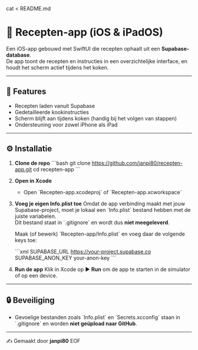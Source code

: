cat <<EOF > README.md
# 📱 Recepten-app (iOS & iPadOS)

Een iOS-app gebouwd met SwiftUI die recepten ophaalt uit een **Supabase-database**.  
De app toont de recepten en instructies in een overzichtelijke interface, en houdt het scherm actief tijdens het koken.

---

## 🚀 Features
- Recepten laden vanuit Supabase  
- Gedetailleerde kookinstructies  
- Scherm blijft aan tijdens koken (handig bij het volgen van stappen)  
- Ondersteuning voor zowel iPhone als iPad  

---

## ⚙️ Installatie

1. **Clone de repo**
   \`\`\`bash
   git clone https://github.com/janpi80/recepten-app.git
   cd recepten-app
   \`\`\`

2. **Open in Xcode**
   - Open \`Recepten-app.xcodeproj\` of \`Recepten-app.xcworkspace\`

3. **Voeg je eigen Info.plist toe**
   Omdat de app verbinding maakt met jouw Supabase-project, moet je lokaal een \`Info.plist\` bestand hebben met de juiste variabelen.  
   Dit bestand staat in \`.gitignore\` en wordt dus **niet meegeleverd**.

   Maak (of bewerk) \`Recepten-app/Info.plist\` en voeg daar de volgende keys toe:

   \`\`\`xml
   <key>SUPABASE_URL</key>
   <string>https://your-project.supabase.co</string>
   <key>SUPABASE_ANON_KEY</key>
   <string>your-anon-key</string>
   \`\`\`

4. **Run de app**
   Klik in Xcode op ▶️ **Run** om de app te starten in de simulator of op een device.

---

## 🔒 Beveiliging
- Gevoelige bestanden zoals \`Info.plist\` en \`Secrets.xcconfig\` staan in \`.gitignore\` en worden **niet geüpload naar GitHub**.  

---

✍️ Gemaakt door **janpi80**
EOF
